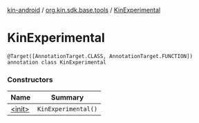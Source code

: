 [kin-android](../../index.md) / [org.kin.sdk.base.tools](../index.md) / [KinExperimental](./index.md)

# KinExperimental

`@Target([AnnotationTarget.CLASS, AnnotationTarget.FUNCTION]) annotation class KinExperimental`

### Constructors

| Name | Summary |
|---|---|
| [&lt;init&gt;](-init-.md) | `KinExperimental()` |

